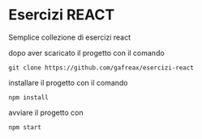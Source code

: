 # Esercizi REACT


Semplice collezione di esercizi react


dopo aver scaricato il progetto con il comando 

```
git clone https://github.com/gafreax/esercizi-react
```

installare il progetto con il comando

```
npm install
```

avviare il progetto con 

```
npm start
```
